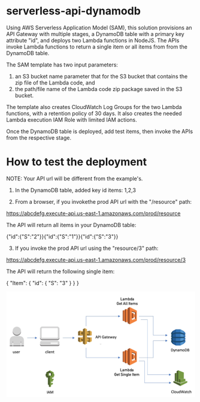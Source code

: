# serverless-api-dynamodb

Using AWS Serverless Application Model (SAM), this solution provisions an API Gateway with multiple stages, a DynamoDB table with a primary key attribute "id", and deploys two Lambda functions in NodeJS. The APIs invoke Lambda functions to return a single item or all items from from the DynamoDB table.

The SAM template has two input parameters: 
1) an S3 bucket name parameter that for the S3 bucket that contains the zip file of the Lambda code, and 
2) the path/file name of the Lambda code zip package saved in the S3 bucket.

The template also creates CloudWatch Log Groups for the two Lambda functions, with a retention policy of 30 days. It also creates the needed Lambda execution IAM Role with limited IAM actions.

Once the DynamoDB table is deployed, add test items, then invoke the APIs from the respective stage.

# How to test the deployment

NOTE: Your API url will be different from the example's.


1) In the DynamoDB table, added key id items: 1,2,3

2) From a browser, if you invokethe prod API url with the "/resource" path:

https://abcdefg.execute-api.us-east-1.amazonaws.com/prod/resource


The API will return all items in your DynamoDB table: 

{"id":{"S":"2"}}{"id":{"S":"1"}}{"id":{"S":"3"}}


3) If you invoke the prod API url using the "resource/3" path:

https://abcdefg.execute-api.us-east-1.amazonaws.com/prod/resource/3


The API will return the following single item:

{
  "Item": {
    "id": {
      "S": "3"
    }
  }
}

![GitHub Logo](mbx-serverless-api.jpg)


